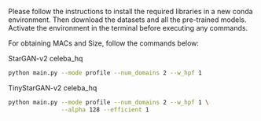 Please follow the instructions to install the required libraries in a new conda environment. Then download the datasets and all the pre-trained models. Activate the environment in the terminal before executing any commands.

For obtaining MACs and Size, follow the commands below:

StarGAN-v2 celeba_hq

```bash
python main.py --mode profile --num_domains 2 --w_hpf 1
```

TinyStarGAN-v2 celeba_hq

```bash
python main.py --mode profile --num_domains 2 --w_hpf 1 \
               --alpha 128 --efficient 1
```